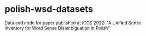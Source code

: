 # polish-wsd-datasets
Data and code for  paper  published at ICCS 2022: "A Unified Sense Inventory for Word Sense Disambiguation in Polish"
